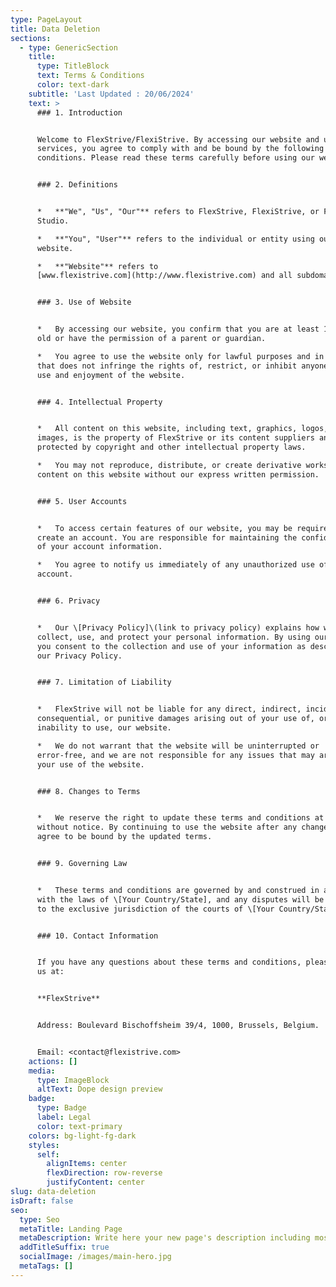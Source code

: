 ```yaml
---
type: PageLayout
title: Data Deletion
sections:
  - type: GenericSection
    title:
      type: TitleBlock
      text: Terms & Conditions
      color: text-dark
    subtitle: 'Last Updated : 20/06/2024'
    text: >
      ### 1. Introduction


      Welcome to FlexStrive/FlexiStrive. By accessing our website and using our
      services, you agree to comply with and be bound by the following terms and
      conditions. Please read these terms carefully before using our website.


      ### 2. Definitions


      *   **"We", "Us", "Our"** refers to FlexStrive, FlexiStrive, or FlexStrive
      Studio.

      *   **"You", "User"** refers to the individual or entity using our
      website.

      *   **"Website"** refers to
      [www.flexistrive.com](http://www.flexistrive.com) and all subdomains.


      ### 3. Use of Website


      *   By accessing our website, you confirm that you are at least 18 years
      old or have the permission of a parent or guardian.

      *   You agree to use the website only for lawful purposes and in a way
      that does not infringe the rights of, restrict, or inhibit anyone else's
      use and enjoyment of the website.


      ### 4. Intellectual Property


      *   All content on this website, including text, graphics, logos, and
      images, is the property of FlexStrive or its content suppliers and is
      protected by copyright and other intellectual property laws.

      *   You may not reproduce, distribute, or create derivative works from any
      content on this website without our express written permission.


      ### 5. User Accounts


      *   To access certain features of our website, you may be required to
      create an account. You are responsible for maintaining the confidentiality
      of your account information.

      *   You agree to notify us immediately of any unauthorized use of your
      account.


      ### 6. Privacy


      *   Our \[Privacy Policy]\(link to privacy policy) explains how we
      collect, use, and protect your personal information. By using our website,
      you consent to the collection and use of your information as described in
      our Privacy Policy.


      ### 7. Limitation of Liability


      *   FlexStrive will not be liable for any direct, indirect, incidental,
      consequential, or punitive damages arising out of your use of, or
      inability to use, our website.

      *   We do not warrant that the website will be uninterrupted or
      error-free, and we are not responsible for any issues that may arise from
      your use of the website.


      ### 8. Changes to Terms


      *   We reserve the right to update these terms and conditions at any time
      without notice. By continuing to use the website after any changes, you
      agree to be bound by the updated terms.


      ### 9. Governing Law


      *   These terms and conditions are governed by and construed in accordance
      with the laws of \[Your Country/State], and any disputes will be subject
      to the exclusive jurisdiction of the courts of \[Your Country/State].


      ### 10. Contact Information


      If you have any questions about these terms and conditions, please contact
      us at:


      **FlexStrive**


      Address: Boulevard Bischoffsheim 39/4, 1000, Brussels, Belgium.


      Email: <contact@flexistrive.com>
    actions: []
    media:
      type: ImageBlock
      altText: Dope design preview
    badge:
      type: Badge
      label: Legal
      color: text-primary
    colors: bg-light-fg-dark
    styles:
      self:
        alignItems: center
        flexDirection: row-reverse
        justifyContent: center
slug: data-deletion
isDraft: false
seo:
  type: Seo
  metaTitle: Landing Page
  metaDescription: Write here your new page's description including most relevant keywords.
  addTitleSuffix: true
  socialImage: /images/main-hero.jpg
  metaTags: []
---
```

